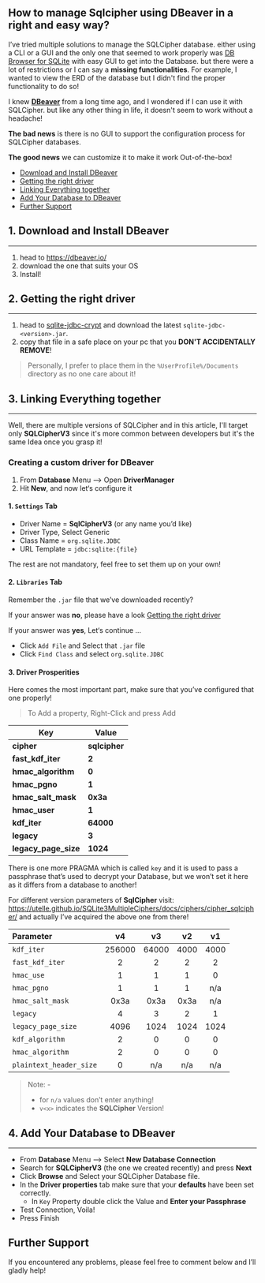 ## How to manage Sqlcipher using DBeaver in a right and easy way?

I’ve tried multiple solutions to manage the SQLCipher database. either using a CLI or a GUI and the only one that seemed to work properly was [DB Browser for SQLite](https://sqlitebrowser.org/) with easy GUI to get into the Database. but there were a lot of restrictions or I can say a **missing functionalities**. For example, I wanted to view the ERD of the database but I didn't find the proper functionality to do so!

I knew **[DBeaver](https://dbeaver.io/)** from a long time ago, and I wondered if I can use it with SQLCipher. but like any other thing in life, it doesn't seem to work without a headache! 

**The bad news** is there is no GUI to support the configuration process for SQLCipher databases.

**The good news** we can customize it to make it work Out-of-the-box!


- [Download and Install DBeaver](#Download-and-Install-DBeaver)
- [Getting the right driver](#getting-the-right-driver)
- [Linking Everything together ](#linking-everything-together )
- [Add Your Database to DBeaver](#Add-Your-Database-to-DBeaver)
- [Further Support](#further-support)


## 1. Download and Install DBeaver
---

1. head to https://dbeaver.io/
2. download the one that suits your OS
3. Install!

## 2. Getting the right driver
---

1. head to [sqlite-jdbc-crypt](https://github.com/Willena/sqlite-jdbc-crypt/releases) and download the latest `sqlite-jdbc-<version>.jar`.
2. copy that file in a safe place on your pc that you **DON'T ACCIDENTALLY REMOVE**! 
> Personally, I prefer to place them in the `%UserProfile%/Documents` directory as no one care about it!

## 3. Linking Everything together 
---

Well, there are multiple versions of SQLCipher and in this article, I'll target only **SQLCipherV3** since it's more common between developers but it's the same Idea once you grasp it!

### Creating a custom driver for DBeaver

1. From **Database** Menu --> Open **DriverManager**
2. Hit **New**, and now let‘s configure it 

#### 1. `Settings` Tab

- Driver Name = **SqlCipherV3**  (or any name you’d like)
- Driver Type, Select Generic
- Class Name = `org.sqlite.JDBC` 
- URL Template = `jdbc:sqlite:{file}`

The rest are not mandatory, feel free to set them up on your own!

#### 2. `Libraries` Tab

Remember the `.jar` file that we’ve downloaded recently? 

If your answer was **no**, please have a look [Getting the right driver](#getting-the-right-driver) 

If your answer was **yes**, Let‘s continue ...

- Click `Add File` and Select that `.jar` file
- Click `Find Class` and select `org.sqlite.JDBC` 

#### 3. Driver Prosperities

Here comes the most important part, make sure that you’ve configured that one properly!

> To Add a property, Right-Click and press Add

| Key                  | Value         |
| -------------------- | ------------- |
| **cipher**           | **sqlcipher** |
| **fast_kdf_iter**    | **2**         |
| **hmac_algorithm**   | **0**         |
| **hmac_pgno**        | **1**         |
| **hmac_salt_mask**   | **0x3a**      |
| **hmac_user**        | **1**         |
| **kdf_iter**         | **64000**     |
| **legacy**           | **3**         |
| **legacy_page_size** | **1024**      |

There is one more PRAGMA  which is called `key`  and it is used to pass a passphrase that’s used to decrypt your Database, but we won’t set it here as it differs from a database to another!

For different version parameters of **SqlCipher** visit:  https://utelle.github.io/SQLite3MultipleCiphers/docs/ciphers/cipher_sqlcipher/ and actually I’ve acquired the above one from there!

| Parameter               |   v4   |  v3   |  v2  |  v1  |
| :---------------------- | :----: | :---: | :--: | :--: |
| `kdf_iter`              | 256000 | 64000 | 4000 | 4000 |
| `fast_kdf_iter`         |   2    |   2   |  2   |  2   |
| `hmac_use`              |   1    |   1   |  1   |  0   |
| `hmac_pgno`             |   1    |   1   |  1   | n/a  |
| `hmac_salt_mask`        |  0x3a  | 0x3a  | 0x3a | n/a  |
| `legacy`                |   4    |   3   |  2   |  1   |
| `legacy_page_size`      |  4096  | 1024  | 1024 | 1024 |
| `kdf_algorithm`         |   2    |   0   |  0   |  0   |
| `hmac_algorithm`        |   2    |   0   |  0   |  0   |
| `plaintext_header_size` |   0    |  n/a  | n/a  | n/a  |

> Note: -
>
> - for `n/a` values don’t enter anything!
> - `v<x>` indicates the **SQLCipher** Version!

## 4. Add Your Database to DBeaver
---

- From **Database** Menu —> Select **New Database Connection**
- Search for **SQLCipherV3** (the one we created recently) and press **Next**
- Click **Browse** and Select your SQLCipher Database file.
- In the **Driver properties** tab make sure that your **defaults** have been set correctly.
  - In `Key` Property double click the Value and **Enter your Passphrase**
- Test Connection, Voila! 
- Press Finish


## Further Support

If you encountered any problems, please feel free to comment below and I’ll gladly help!


